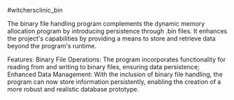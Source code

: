 #witchersclinic_bin

The binary file handling program complements the dynamic memory allocation program by introducing persistence through .bin files. It enhances the project's capabilities by providing a means to store and retrieve data beyond the program's runtime.

Features:
Binary File Operations: The program incorporates functionality for reading from and writing to binary files, ensuring data persistence;
Enhanced Data Management: With the inclusion of binary file handling, the program can now store information persistently, enabling the creation of a more robust and realistic database prototype.

